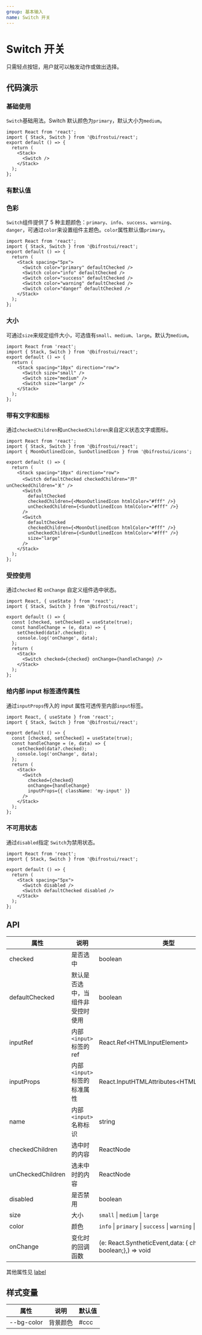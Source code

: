 ```yaml
---
group: 基本输入
name: Switch 开关
---
```


# Switch 开关

只需轻点按钮，用户就可以触发动作或做出选择。

## 代码演示

### 基础使用

`Switch`基础用法。Switch 默认颜色为`primary`，默认大小为`medium`。

```tsx
import React from 'react';
import { Stack, Switch } from '@bifrostui/react';
export default () => {
  return (
    <Stack>
      <Switch />
    </Stack>
  );
};
```

### 有默认值

### 色彩

`Switch`组件提供了 5 种主题颜色：`primary`、`info`、`success`、`warning`、`danger`，可通过`color`来设置组件主题色。`color`属性默认值`primary`。

```tsx
import React from 'react';
import { Stack, Switch } from '@bifrostui/react';
export default () => {
  return (
    <Stack spacing="5px">
      <Switch color="primary" defaultChecked />
      <Switch color="info" defaultChecked />
      <Switch color="success" defaultChecked />
      <Switch color="warning" defaultChecked />
      <Switch color="danger" defaultChecked />
    </Stack>
  );
};
```

### 大小

可通过`size`来规定组件大小，可选值有`small`、`medium`、`large`。默认为`medium`。

```tsx
import React from 'react';
import { Stack, Switch } from '@bifrostui/react';
export default () => {
  return (
    <Stack spacing="10px" direction="row">
      <Switch size="small" />
      <Switch size="medium" />
      <Switch size="large" />
    </Stack>
  );
};
```

### 带有文字和图标

通过`checkedChildren`和`unCheckedChildren`来自定义状态文字或图标。

```tsx
import React from 'react';
import { Stack, Switch } from '@bifrostui/react';
import { MoonOutlinedIcon, SunOutlinedIcon } from '@bifrostui/icons';

export default () => {
  return (
    <Stack spacing="10px" direction="row">
      <Switch defaultChecked checkedChildren="开" unCheckedChildren="关" />
      <Switch
        defaultChecked
        checkedChildren={<MoonOutlinedIcon htmlColor="#fff" />}
        unCheckedChildren={<SunOutlinedIcon htmlColor="#fff" />}
      />
      <Switch
        defaultChecked
        checkedChildren={<MoonOutlinedIcon htmlColor="#fff" />}
        unCheckedChildren={<SunOutlinedIcon htmlColor="#fff" />}
        size="large"
      />
    </Stack>
  );
};
```

### 受控使用

通过`checked` 和 `onChange` 自定义组件选中状态。

```tsx
import React, { useState } from 'react';
import { Stack, Switch } from '@bifrostui/react';

export default () => {
  const [checked, setChecked] = useState(true);
  const handleChange = (e, data) => {
    setChecked(data?.checked);
    console.log('onChange', data);
  };
  return (
    <Stack>
      <Switch checked={checked} onChange={handleChange} />
    </Stack>
  );
};
```

### 给内部 input 标签透传属性

通过`inputProps`传入的 input 属性可透传至内部`input`标签。

```tsx
import React, { useState } from 'react';
import { Stack, Switch } from '@bifrostui/react';

export default () => {
  const [checked, setChecked] = useState(true);
  const handleChange = (e, data) => {
    setChecked(data?.checked);
    console.log('onChange', data);
  };
  return (
    <Stack>
      <Switch
        checked={checked}
        onChange={handleChange}
        inputProps={{ className: 'my-input' }}
      />
    </Stack>
  );
};
```

### 不可用状态

通过`disabled`指定 `Switch`为禁用状态。

```tsx
import React from 'react';
import { Stack, Switch } from '@bifrostui/react';

export default () => {
  return (
    <Stack spacing="5px">
      <Switch disabled />
      <Switch defaultChecked disabled />
    </Stack>
  );
};
```

## API

| 属性              | 说明                             | 类型                                                          | 默认值    |
| ----------------- | -------------------------------- | ------------------------------------------------------------- | --------- |
| checked           | 是否选中                         | boolean                                                       | -         |
| defaultChecked    | 默认是否选中，当组件非受控时使用 | boolean                                                       | -         |
| inputRef          | 内部`<input>`标签的 ref          | React.Ref<HTMLInputElement\>                                  | -         |
| inputProps        | 内部`<input>`标签的标准属性      | React.InputHTMLAttributes<HTMLInputElement\>                  | -         |
| name              | 内部`<input>`名称标识            | string                                                        | -         |
| checkedChildren   | 选中时的内容                     | ReactNode                                                     | -         |
| unCheckedChildren | 选未中时的内容                   | ReactNode                                                     | -         |
| disabled          | 是否禁用                         | boolean                                                       | false     |
| size              | 大小                             | `small` \| `medium` \| `large`                                | `medium`  |
| color             | 颜色                             | `info` \| `primary` \| `success` \| `warning` \| `danger`     | `primary` |
| onChange          | 变化时的回调函数                 | (e: React.SyntheticEvent,data: { checked: boolean;},) => void | -         |

其他属性见 [label](https://developer.mozilla.org/en-US/docs/Web/HTML/Element/label#attributes)

## 样式变量

| 属性       | 说明     | 默认值 |
| ---------- | -------- | ------ |
| --bg-color | 背景颜色 | #ccc   |
